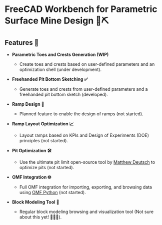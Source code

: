 # FreeCAD Workbench for Parametric Surface Mine Design 🚧⛏️

## Features 🌟

- **Parametric Toes and Crests Generation (WIP)**  
  - Create toes and crests based on user-defined parameters and an optimization shell (under development).  

- **Freehanded Pit Bottom Sketching ✅**  
  - Generate toes and crests from user-defined parameters and a freehanded pit bottom sketch (developed).  

- **Ramp Design 🚦**  
  - Planned feature to enable the design of ramps (not started).  

- **Ramp Layout Optimization 📈**  
  - Layout ramps based on KPIs and Design of Experiments (DOE) principles (not started).  

- **Pit Optimization 🛠️**  
  - Use the ultimate pit limit open-source tool by [Matthew Deutsch](https://github.com/MineFlowCSM/MineFlow) to optimize pits (not started).  

- **OMF Integration 🌐**  
  - Full OMF integration for importing, exporting, and browsing data using [OMF Python](https://github.com/gmggroup/omf-python) (not started).  

- **Block Modeling Tool 🧊**  
  - Regular block modeling browsing and visualization tool (Not sure about this yet! 🤷‍♂️🤔).  

